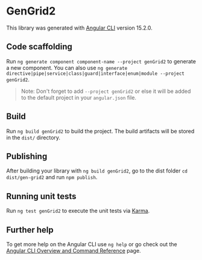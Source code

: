 # GenGrid2

This library was generated with [Angular CLI](https://github.com/angular/angular-cli) version 15.2.0.

## Code scaffolding

Run `ng generate component component-name --project genGrid2` to generate a new component. You can also use `ng generate directive|pipe|service|class|guard|interface|enum|module --project genGrid2`.
> Note: Don't forget to add `--project genGrid2` or else it will be added to the default project in your `angular.json` file. 

## Build

Run `ng build genGrid2` to build the project. The build artifacts will be stored in the `dist/` directory.

## Publishing

After building your library with `ng build genGrid2`, go to the dist folder `cd dist/gen-grid2` and run `npm publish`.

## Running unit tests

Run `ng test genGrid2` to execute the unit tests via [Karma](https://karma-runner.github.io).

## Further help

To get more help on the Angular CLI use `ng help` or go check out the [Angular CLI Overview and Command Reference](https://angular.io/cli) page.
